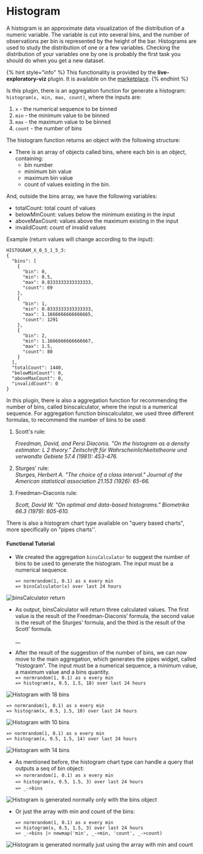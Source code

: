 # Histogram

A histogram is an approximate data visualization of the distribution of a numeric variable. The variable is cut into several bins, and the number of observations per bin is represented by the height of the bar. Histograms are used to study the distribution of one or a few variables. Checking the distribution of your variables one by one is probably the first task you should do when you get a new dataset.

{% hint style="info" %}
This functionality is provided by the **live-exploratory-viz** plugin. It is available on the [marketplace](https://marketplace.intelie.com/artifact/plugin-live-exploratory-viz/).
{% endhint %}

Is this plugin, there is an aggregation function for generate a histogram: `histogram(x, min, max, count)`, where the inputs are:

1. `x` - the numerical sequence to be binned
2. `min` - the minimum value to be binned
3. `max` - the maximum value to be binned
4. `count` - the number of bins

The histogram function returns an object with the following structure:

* There is an array of objects called bins, where each bin is an object, containing: &#x20;
  * bin number
  * minimum bin value
  * maximum bin value
  * count of values ​​existing in the bin.

And, outside the bins array, we have the following variables:

* totalCount: total count of values
* belowMinCount:  values ​​below the minimum existing in the input
* aboveMaxCount: values ​​above the maximum existing in the input
* invalidCount: count of invalid values

Example (return values will change according to the input):

```
HISTOGRAM_X_0_5_1_5_3:
{
  "bins": [
    {
      "bin": 0,
      "min": 0.5,
      "max": 0.8333333333333333,
      "count": 69
    },
    {
      "bin": 1,
      "min": 0.8333333333333333,
      "max": 1.1666666666666665,
      "count": 1291
    },
    {
      "bin": 2,
      "min": 1.1666666666666667,
      "max": 1.5,
      "count": 80
    }
  ],
  "totalCount": 1440,
  "belowMinCount": 0,
  "aboveMaxCount": 0,
  "invalidCount": 0
}
```

In this plugin, there is also a aggregation function for recommending the number of bins, called binscalculator, where the input is a numerical sequence. For aggregation function binscalculator, we used three different formulas, to recommend the number of bins to be used:

1.  Scott's rule:

    _Freedman, David, and Persi Diaconis. "On the histogram as a density estimator: L 2 theory." Zeitschrift für Wahrscheinlichkeitstheorie und verwandte Gebiete 57.4 (1981): 453-476._
2. Sturges' rule:\
   _Sturges, Herbert A. "The choice of a class interval." Journal of the American statistical association 21.153 (1926): 65-66._
3.  Freedman–Diaconis rule:

    _Scott, David W. "On optimal and data-based histograms." Biometrika 66.3 (1979): 605-610._

There is also a histogram chart type available on "query based charts", more specifically on "pipes charts''.

#### Functional Tutorial

*   We created the aggregation `binsCalculator` to suggest the number of bins to be used to generate the histogram. The input must be a numerical sequence.

    `=> normrandom(1, 0.1) as x every min` \
    `=> binsCalculator(x) over last 24 hours`

![binsCalculator return](<../../.gitbook/assets/image (121).png>)

*   As output, binsCalculator will return three calculated values. The first value is the result of the Freedman-Diaconis’ formula, the second value is the result of the Sturges’ formula, and the third is the result of the Scott’ formula.

    __
* After the result of the suggestion of the number of bins, we can now move to the main aggregation, which generates the pipes widget, called "histogram".  The input must be a numerical sequence, a minimum value, a maximum value and a bins quantity.\
  `=> normrandom(1, 0.1) as x every min` \
  `=> histogram(x, 0.5, 1.5, 18) over last 24 hours`

![Histogram with 18 bins](<../../.gitbook/assets/image (168).png>)

`=> normrandom(1, 0.1) as x every min` \
`=> histogram(x, 0.5, 1.5, 10) over last 24 hours`

![Histogram with 10 bins](<../../.gitbook/assets/image (31).png>)

`=> normrandom(1, 0.1) as x every min` \
`=> histogram(x, 0.5, 1.5, 14) over last 24 hours`

![Histogram with 14 bins](<../../.gitbook/assets/image (133).png>)

* As mentioned before, the histogram chart type can handle a query that outputs a seq of bin object:\
  `=> normrandom(1, 0.1) as x every min` \
  `=> histogram(x, 0.5, 1.5, 3) over last 24 hours` \
  `=> _->bins`

![Histogram is generated normally only with the bins object](<../../.gitbook/assets/image (114).png>)

*   Or just the array with min and count of the bins:

    `=> normrandom(1, 0.1) as x every min`\
    `=> histogram(x, 0.5, 1.5, 3) over last 24 hours`\
    `=> _->bins |> newmap('min', _->min, 'count', _->count)`

![Histogram is generated normally just using the array with min and count](<../../.gitbook/assets/image (58).png>)

